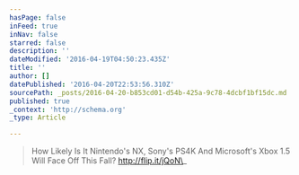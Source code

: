 ```yaml
---
hasPage: false
inFeed: true
inNav: false
starred: false
description: ''
dateModified: '2016-04-19T04:50:23.435Z'
title: ''
author: []
datePublished: '2016-04-20T22:53:56.310Z'
sourcePath: _posts/2016-04-20-b853cd01-d54b-425a-9c78-4dcbf1bf15dc.md
published: true
_context: 'http://schema.org'
_type: Article

---
```

> How Likely Is It Nintendo's NX, Sony's PS4K And Microsoft's Xbox 1.5 Will Face Off This Fall? http://flip.it/jQoN\_